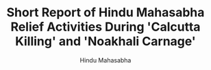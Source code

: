 ---
title: "Short Report of Hindu Mahasabha Relief Activities During 'Calcutta Killing' and 'Noakhali Carnage'"
author: ["Hindu Mahasabha"]
year: 1946
language: ["English"]
genre: ["Historical Literature", "Political Literature", "Social Reform"]
description: "This historically significant report documents the relief activities undertaken by the Hindu Mahasabha during two of the most devastating episodes of communal violence in pre-partition India: the Direct Action Day riots in Calcutta (August 1946) and the subsequent Noakhali riots (October-November 1946)."
collections: ['modern-literature', 'spiritual-texts']
sources:
  - name: "Internet Archive (University of Toronto)"
    url: "https://archive.org/details/shortreportofhin00slsn"
    type: "other"
  - name: "Google Books"
    url: "https://books.google.co.in/books?id=1XgyswEACAAJ&source=gbs_book_other_versions"
    type: "other"
references:
  - name: "Wikipedia: Hindu Mahasabha"
    url: "https://en.wikipedia.org/wiki/Hindu_Mahasabha"
    type: "wikipedia"
  - name: "Wikipedia: Direct Action Day"
    url: "https://en.wikipedia.org/wiki/Direct_Action_Day"
    type: "wikipedia"
  - name: "Wikipedia: Noakhali riots"
    url: "https://en.wikipedia.org/wiki/Noakhali_riots"
    type: "wikipedia"
  - name: "Open Library: Short Report of Hindu"
    url: "https://openlibrary.org/search?q=Short+Report+of+Hindu+Mahasabha+Relief+Hindu+Mahasabha"
    type: "other"
featured: false
publishDate: 2025-10-30
tags: ['classical', 'literature']
---